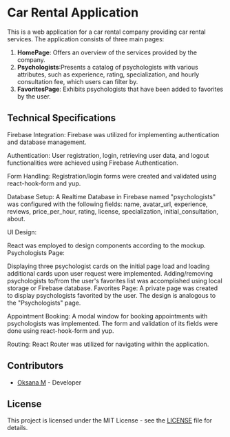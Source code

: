 # Car Rental Application

This is a web application for a car rental company providing car rental
services. The application consists of three main pages:

1. **HomePage**: Offers an overview of the services provided by the company.
2. **Psychologists**:Presents a catalog of psychologists with various
   attributes, such as experience, rating, specialization, and hourly
   consultation fee, which users can filter by.
3. **FavoritesPage**: Exhibits psychologists that have been added to favorites
   by the user.

## Technical Specifications

Firebase Integration: Firebase was utilized for implementing authentication and
database management.

Authentication: User registration, login, retrieving user data, and logout
functionalities were achieved using Firebase Authentication.

Form Handling: Registration/login forms were created and validated using
react-hook-form and yup.

Database Setup: A Realtime Database in Firebase named "psychologists" was
configured with the following fields: name, avatar_url, experience, reviews,
price_per_hour, rating, license, specialization, initial_consultation, about.

UI Design:

React was employed to design components according to the mockup. Psychologists
Page:

Displaying three psychologist cards on the initial page load and loading
additional cards upon user request were implemented. Adding/removing
psychologists to/from the user's favorites list was accomplished using local
storage or Firebase database. Favorites Page: A private page was created to
display psychologists favorited by the user. The design is analogous to the
"Psychologists" page.

Appointment Booking: A modal window for booking appointments with psychologists
was implemented. The form and validation of its fields were done using
react-hook-form and yup.

Routing: React Router was utilized for navigating within the application.

## Contributors

- [Oksana M](https://github.com/OksanaMosk/) - Developer

## License

This project is licensed under the MIT License - see the [LICENSE](LICENSE) file
for details.
